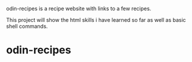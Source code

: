 odin-recipes is a recipe website with links to a few recipes.

This project will show the html skills i have learned so far as well as basic shell commands.
# odin-recipes
